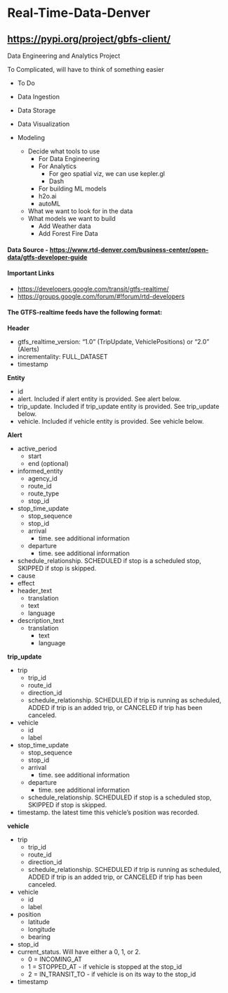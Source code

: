 # Real-Time-Data-Denver

## https://pypi.org/project/gbfs-client/

Data Engineering and Analytics Project 

To Complicated, will have to think of something easier
- To Do 

- Data Ingestion
- Data Storage
- Data Visualization
- Modeling

  - Decide what tools to use
    - For Data Engineering
    - For Analytics
      - For geo spatial viz, we can use kepler.gl
      - Dash
     - For building ML models
      - h2o.ai
      - autoML
  - What we want to look for in the data
  - What models we want to build 
    - Add Weather data
    - Add Forest Fire Data
   
#### Data Source - https://www.rtd-denver.com/business-center/open-data/gtfs-developer-guide

#### Important Links 
  - https://developers.google.com/transit/gtfs-realtime/
  - https://groups.google.com/forum/#!forum/rtd-developers

#### The GTFS-realtime feeds have the following format:

**Header**

- gtfs_realtime_version: “1.0” (TripUpdate, VehiclePositions) or “2.0” (Alerts)
- incrementality: FULL_DATASET
- timestamp

**Entity**

- id
- alert. Included if alert entity is provided. See alert below.
- trip_update. Included if trip_update entity is provided. See trip_update below.
- vehicle. Included if vehicle entity is provided. See vehicle below.

**Alert**

- active_period
  - start
  - end (optional)
- informed_entity
  - agency_id
  - route_id
  - route_type
  - stop_id
- stop_time_update
  - stop_sequence
  - stop_id
  - arrival
    - time. see additional information
  - departure
    - time. see additional information
- schedule_relationship. SCHEDULED if stop is a scheduled stop, SKIPPED if stop is skipped.
- cause
- effect
- header_text
  - translation
  - text
  - language
- description_text
  - translation
    - text
    - language
    
    
**trip_update**

- trip
  - trip_id
  - route_id
  - direction_id
  - schedule_relationship. SCHEDULED if trip is running as scheduled, ADDED if trip is an added trip, or CANCELED if trip has been canceled.
- vehicle
  - id
  - label
- stop_time_update
  - stop_sequence
  - stop_id
  - arrival
    - time. see additional information
  - departure
    - time. see additional information
  - schedule_relationship. SCHEDULED if stop is a scheduled stop, SKIPPED if stop is skipped.
- timestamp. the latest time this vehicle’s position was recorded.


**vehicle**

- trip
  - trip_id
  - route_id
  - direction_id
  - schedule_relationship. SCHEDULED if trip is running as scheduled, ADDED if trip is an added trip, or CANCELED if trip has been canceled.
- vehicle
  - id
  - label
- position
  - latitude
  - longitude
  - bearing
- stop_id
- current_status. Will have either a 0, 1, or 2.
  - 0 = INCOMING_AT
  - 1 = STOPPED_AT - if vehicle is stopped at the stop_id
  - 2 = IN_TRANSIT_TO - if vehicle is on its way to the stop_id
- timestamp

